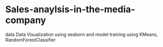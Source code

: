 # Sales-anaylsis-in-the-media-company
data Data Visualization using seaborn and model training using KMeans, RandomForestClassifier

